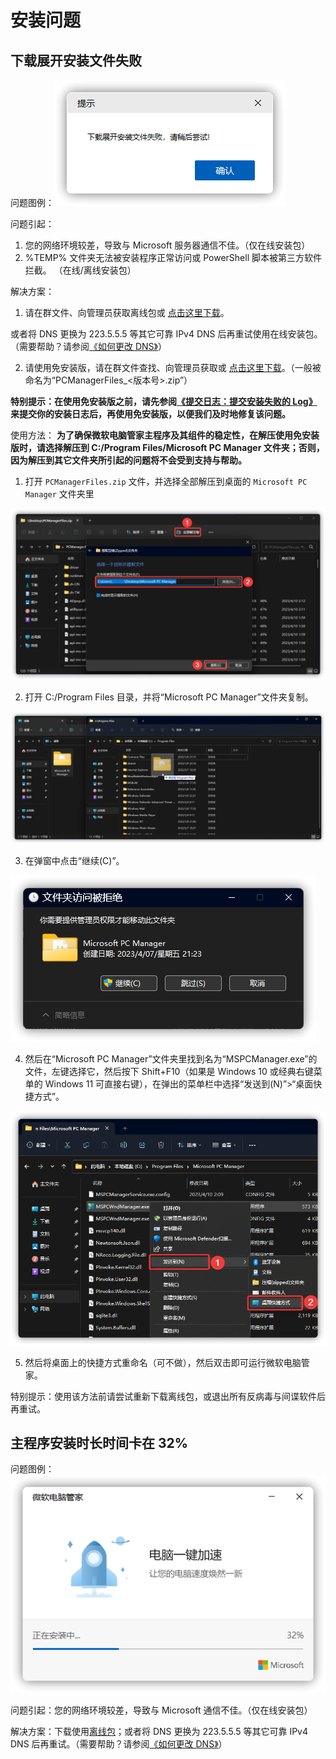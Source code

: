 # 安装问题

## 下载展开安装文件失败

问题图例：![](../assets/problem-solving/while-installing/download-error/download-and-unpack-error.png)

问题引起：

1. 您的网络环境较差，导致与 Microsoft 服务器通信不佳。（仅在线安装包）
2. %TEMP% 文件夹无法被安装程序正常访问或 PowerShell 脚本被第三方软件拦截。	（在线/离线安装包）

解决方案：
1. 请在群文件、向管理员获取离线包或 [点击这里下载](https://aka.ms/PCManagerOFL30101)。

或者将 DNS 更换为 223.5.5.5 等其它可靠 IPv4 DNS 后再重试使用在线安装包。（需要帮助？请参阅[《如何更改 DNS》](../appendix/change-DNS)）

2. 请使用免安装版，请在群文件查找、向管理员获取或 [点击这里下载](https://aka.ms/WMOnlineZip10000_1.2.9.8)。（一般被命名为“PCManagerFiles_<版本号>.zip”）

**特别提示：在使用免安装版之前，请先参阅[《提交日志：提交安装失败的 Log》](../appendix/feedback-bugs#提交安装失败的-log)来提交你的安装日志后，再使用免安装版，以便我们及时地修复该问题。**

使用方法：
**为了确保微软电脑管家主程序及其组件的稳定性，在解压使用免安装版时，请选择解压到 C:/Program Files/Microsoft PC Manager 文件夹；否则，因为解压到其它文件夹所引起的问题将不会受到支持与帮助。**

1. 打开 `PCManagerFiles.zip` 文件，并选择全部解压到桌面的 `Microsoft PC Manager` 文件夹里

![](../assets/problem-solving/while-installing/download-error/exact-files.png)

2. 打开 C:/Program Files 目录，并将“Microsoft PC Manager”文件夹复制。

![](../assets/problem-solving/while-installing/download-error/moving-folders.png)

3. 在弹窗中点击“继续(C)”。

![](../assets/problem-solving/while-installing/download-error/continue-moving.png)

4. 然后在“Microsoft PC Manager”文件夹里找到名为“MSPCManager.exe”的文件，左键选择它，然后按下 Shift+F10（如果是 Windows 10 或经典右键菜单的 Windows 11 可直接右键），在弹出的菜单栏中选择“发送到(N)”>“桌面快捷方式”。

![](../assets/problem-solving/while-installing/download-error/create-shortcut.png)

5. 然后将桌面上的快捷方式重命名（可不做），然后双击即可运行微软电脑管家。

特别提示：使用该方法前请尝试重新下载离线包，或退出所有反病毒与间谍软件后再重试。

## 主程序安装时长时间卡在 32%
问题图例：![](../assets/problem-solving/while-installing/32-percent.png)

问题引起：您的网络环境较差，导致与 Microsoft 通信不佳。（仅在线安装包）

解决方案：下载使用[离线包](https://aka.ms/PCManagerOFL30101)；或者将 DNS 更换为 223.5.5.5 等其它可靠 IPv4 DNS 后再重试。（需要帮助？请参阅[《如何更改 DNS》](../appendix/change-DNS)）